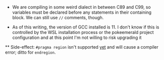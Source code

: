 
* We are compiling in some weird dialect in between C89 and C99, so variables must be declared before any statements in their containing block. We can still use `//` comments, though.

* As of this writing, the version of GCC installed is 11. I don't know if this is controlled by the WSL installation process or the pokeemerald project configuration and at this point I'm not willing to risk upgrading it

** Side-effect: `#pragma region` isn't supported [yet](https://gcc.gnu.org/bugzilla/show_bug.cgi?id=53431) and will cause a compiler error; ditto for `endregion`.